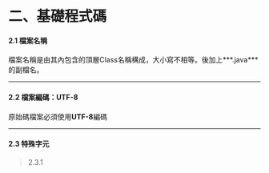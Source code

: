 # 二、基礎程式碼




#### **2.1 檔案名稱**

檔案名稱是由其內包含的頂層Class名稱構成，大小寫不相等。後加上***.java***的副檔名。



---
#### **2.2 檔案編碼：UTF-8**
原始碼檔案必須使用**UTF-8**編碼



---
#### **2.3 特殊字元**
>2.3.1  


